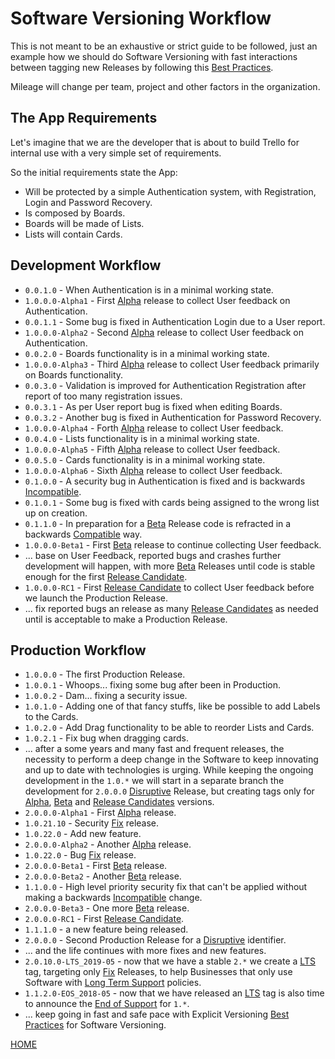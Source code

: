 # Software Versioning Workflow

This is not meant to be an exhaustive or strict guide to be followed, just an example how we should do Software
Versioning with fast interactions between tagging new Releases by following this [Best Practices](BEST_PRACTICES.md).

Mileage will change per team, project and other factors in the organization.


## The App Requirements

Let's imagine that we are the developer that is about to build Trello for internal use with a very simple set of
requirements.

So the initial requirements state the App:

* Will be protected by a simple Authentication system, with Registration, Login and Password Recovery.
* Is composed by Boards.
* Boards will be made of Lists.
* Lists will contain Cards.


## Development Workflow

* `0.0.1.0` - When Authentication is in a minimal working state.
* `1.0.0.0-Alpha1` - First [Alpha](TERMS_SCOPE.md#alpha) release to collect User feedback on Authentication.
* `0.0.1.1` - Some bug is fixed in Authentication Login due to a User report.
* `1.0.0.0-Alpha2` - Second [Alpha](TERMS_SCOPE.md#alpha) release to collect User feedback on Authentication.
* `0.0.2.0` - Boards functionality is in a minimal working state.
* `1.0.0.0-Alpha3` - Third [Alpha](TERMS_SCOPE.md#alpha) release to collect User feedback primarily on Boards functionality.
* `0.0.3.0` - Validation is improved for Authentication Registration after report of too many registration issues.
* `0.0.3.1` - As per User report bug is fixed when editing Boards.
* `0.0.3.2` - Another bug is fixed in Authentication for Password Recovery.
* `1.0.0.0-Alpha4` - Forth [Alpha](TERMS_SCOPE.md#alpha) release to collect User feedback.
* `0.0.4.0` - Lists functionality is in a minimal working state.
* `1.0.0.0-Alpha5` - Fifth [Alpha](TERMS_SCOPE.md#alpha) release to collect User feedback.
* `0.0.5.0` - Cards functionality is in a minimal working state.
* `1.0.0.0-Alpha6` - Sixth [Alpha](TERMS_SCOPE.md#alpha) release to collect User feedback.
* `0.1.0.0` - A security bug in Authentication is fixed and is backwards [Incompatible](TERMS_SCOPE.md#incompatible).
* `0.1.0.1` - Some bug is fixed with cards being assigned to the wrong list up on creation.
* `0.1.1.0` - In preparation for a [Beta](TERMS_SCOPE.md#beta) Release code is refracted in a backwards [Compatible](TERMS_SCOPE.md#compatible) way.
* `1.0.0.0-Beta1` - First [Beta](TERMS_SCOPE.md#beta) release to continue collecting User feedback.
*  ... base on User Feedback, reported bugs and crashes further development will happen, with more [Beta](TERMS_SCOPE.md#beta) Releases until
    code is stable enough for the first [Release Candidate](TERMS_SCOPE.md#rc-or-release-candidate).
* `1.0.0.0-RC1` - First [Release Candidate](TERMS_SCOPE.md#rc-or-release-candidate) to collect User feedback before we launch the Production Release.
* ... fix reported bugs an release as many [Release Candidates](TERMS_SCOPE.md#rc-or-release-candidate) as needed until is acceptable to make a Production Release.


## Production Workflow

* `1.0.0.0` - The first Production Release.
* `1.0.0.1` - Whoops... fixing some bug after been in Production.
* `1.0.0.2` - Dam... fixing a security issue.
* `1.0.1.0` - Adding one of that fancy stuffs, like be possible to add Labels to the Cards.
* `1.0.2.0` - Add Drag functionality to be able to reorder Lists and Cards.
* `1.0.2.1` - Fix bug when dragging cards.
* ... after a some years and many fast and frequent releases, the necessity to perform a deep change in the Software to
    keep innovating and up to date with technologies is urging.
    While keeping the ongoing development in the `1.0.*` we will start in a separate branch the development for
    `2.0.0.0` [Disruptive](TERMS_SCOPE.md#disruptive) Release, but creating tags only for [Alpha](TERMS_SCOPE.md#alpha), [Beta](TERMS_SCOPE.md#beta) and [Release Candidates](TERMS_SCOPE.md#rc-or-release-candidate) versions.
* `2.0.0.0-Alpha1` - First [Alpha](TERMS_SCOPE.md#alpha) release.
* `1.0.21.10` - Security [Fix](TERMS_SCOPE.md#fix) release.
* `1.0.22.0` - Add new feature.
* `2.0.0.0-Alpha2` - Another [Alpha](TERMS_SCOPE.md#alpha) release.
* `1.0.22.0` - Bug [Fix](TERMS_SCOPE.md#fix) release.
* `2.0.0.0-Beta1` - First [Beta](TERMS_SCOPE.md#beta) release.
* `2.0.0.0-Beta2` - Another [Beta](TERMS_SCOPE.md#beta) release.
* `1.1.0.0` - High level priority security fix that can't be applied without making a backwards [Incompatible](TERMS_SCOPE.md#incompatible) change.
* `2.0.0.0-Beta3` - One more [Beta](TERMS_SCOPE.md#beta) release.
* `2.0.0.0-RC1` - First [Release Candidate](TERMS_SCOPE.md#rc-or-release-candidate).
* `1.1.1.0` - a new feature being released.
* `2.0.0.0` - Second Production Release for a [Disruptive](TERMS_SCOPE.md#disruptive) identifier.
* ... and the life continues with more fixes and new features.
* `2.0.10.0-LTS_2019-05` - now that we have a stable `2.*` we create a [LTS](TERMS_SCOPE.md#lts-or-long-term-support) tag, targeting only [Fix](TERMS_SCOPE.md#fix) Releases, to help Businesses that only use Software with [Long Term Support](TERMS_SCOPE.md#lts-or-long-term-support) policies.
* `1.1.2.0-EOS_2018-05` - now that we have released an [LTS](TERMS_SCOPE.md#lts-or-long-term-support) tag is also time to announce the [End of Support](TERMS_SCOPER.md#eos-or-end-of-support) for `1.*`.
* ... keep going in fast and safe pace with Explicit Versioning [Best Practices](BEST_PRACTICES.md) for Software Versioning.


[HOME](README.md)

